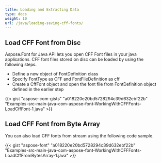 ```yaml
---
title: Loading and Extracting Data
type: docs
weight: 10
url: /java/loading-saving-cff-fonts/
---
```

## **Load CFF Font from Disc**
Aspose.Font for Java API lets you open CFF Font files in your java applications. CFF font files stored on disc can be loaded by using the following steps.
 * Define a new object of FontDefinition class
 * Specify FontType as CFF and FontFileDefinition as cff
 * Create a CffFont object and open the font file from FontDefinition object defined in the earlier step

{{< gist "aspose-com-gists" "a018220e20bd5728294c39d632ebf22b" "Examples-src-main-java-com-aspose-font-WorkingWithCFFFonts-LoadCffFont-1.java" >}}

## **Load CFF Font from Byte Array**
You can also load CFF fonts from stream using the following code sample.

{{< gist "aspose-font" "a018220e20bd5728294c39d632ebf22b" "Examples-src-main-java-com-aspose-font-WorkingWithCFFFonts-LoadCffFromBytesArray-1.java" >}}
